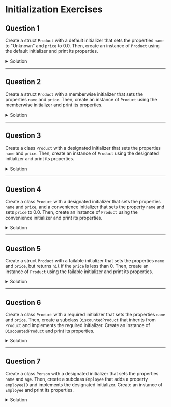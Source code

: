 
# Initialization Exercises 

## Question 1

Create a struct `Product` with a default initializer that sets the properties `name` to "Unknown" and `price` to 0.0. Then, create an instance of `Product` using the default initializer and print its properties.

<details>
  <summary>Solution</summary>
  
  ```swift
  struct Product {
    var name: String = "Unknown"
    var price: Double = 0.0
  }

  let product = Product() // Default initializer
  print("Product: \(product.name), Price: \(product.price)")
  ```
</details>

***

## Question 2

Create a struct `Product` with a memberwise initializer that sets the properties `name` and `price`. Then, create an instance of `Product` using the memberwise initializer and print its properties.

<details>
  <summary>Solution</summary>
  
  ```swift
  struct Product {
    var name: String
    var price: Double
  }

  let product = Product(name: "Laptop", price: 999.99) // Memberwise initializer
  print("Product: \(product.name), Price: \(product.price)")
  ```
</details>

***

## Question 3

Create a class `Product` with a designated initializer that sets the properties `name` and `price`. Then, create an instance of `Product` using the designated initializer and print its properties.

<details>
  <summary>Solution</summary>
  
  ```swift
  class Product {
    var name: String
    var price: Double

    init(name: String, price: Double) {
      self.name = name
      self.price = price
    }
  }

  let product = Product(name: "Phone", price: 699.99) // Designated initializer
  print("Product: \(product.name), Price: \(product.price)")
  ```
</details>

***

## Question 4

Create a class `Product` with a designated initializer that sets the properties `name` and `price`, and a convenience initializer that sets the property `name` and sets `price` to 0.0. Then, create an instance of `Product` using the convenience initializer and print its properties.

<details>
  <summary>Solution</summary>
  
  ```swift
  class Product {
    var name: String
    var price: Double

    init(name: String, price: Double) {
      self.name = name
      self.price = price
    }

    convenience init(name: String) {
      self.init(name: name, price: 0.0)
    }
  }

  let product = Product(name: "Tablet") // Convenient initializer
  print("Product: \(product.name), Price: \(product.price)")
  ```
</details>

***

## Question 5

Create a struct `Product` with a failable initializer that sets the properties `name` and `price`, but returns `nil` if the `price` is less than 0. Then, create an instance of `Product` using the failable initializer and print its properties.

<details>
  <summary>Solution</summary>
  
  ```swift
  struct Product {
    var name: String
    var price: Double

    init?(name: String, price: Double) {
      if price < 0 {
        return nil
      }
      self.name = name
      self.price = price
    }
  }

  let product = Product(name: "Headphones", price: -50.0) // Failable initializer, returns nil
  if let product = product {
    print("Product: \(product.name), Price: \(product.price)")
  } else {
    print("Invalid product")
  }
  ```
</details>

***

## Question 6

Create a class `Product` with a required initializer that sets the properties `name` and `price`. Then, create a subclass `DiscountedProduct` that inherits from `Product` and implements the required initializer. Create an instance of `DiscountedProduct` and print its properties.

<details>
  <summary>Solution</summary>
  
  ```swift
  class Product {
    var name: String
    var price: Double

    required init(name: String, price: Double) {
      self.name = name
      self.price = price
    }
  }

  class DiscountedProduct: Product {
    required init(name: String, price: Double) {
      super.init(name: name, price: price)
    }
  }

  let discountedProduct = DiscountedProduct(name: "Monitor", price: 299.99) // Required initializer
  print("Product: \(discountedProduct.name), Price: \(discountedProduct.price)")
  ```
</details>

***

## Question 7

Create a class `Person` with a designated initializer that sets the properties `name` and `age`. Then, create a subclass `Employee` that adds a property `employeeID` and implements the designated initializer. Create an instance of `Employee` and print its properties.

<details>
  <summary>Solution</summary>
  
  ```swift
  class Person {
    var name: String
    var age: Int

    init(name: String, age: Int) {
      self.name = name
      self.age = age
    }
  }

  class Employee: Person {
    var employeeID: String

    init(name: String, age: Int, employeeID: String) {
      self.employeeID = employeeID
      super.init(name: name, age: age)
    }
  }

  let employee = Employee(name: "Alice", age: 30, employeeID: "E12345")
  print("Employee: \(employee.name), Age: \(employee.age), Employee ID: \(employee.employeeID)")
  ```
</details>
